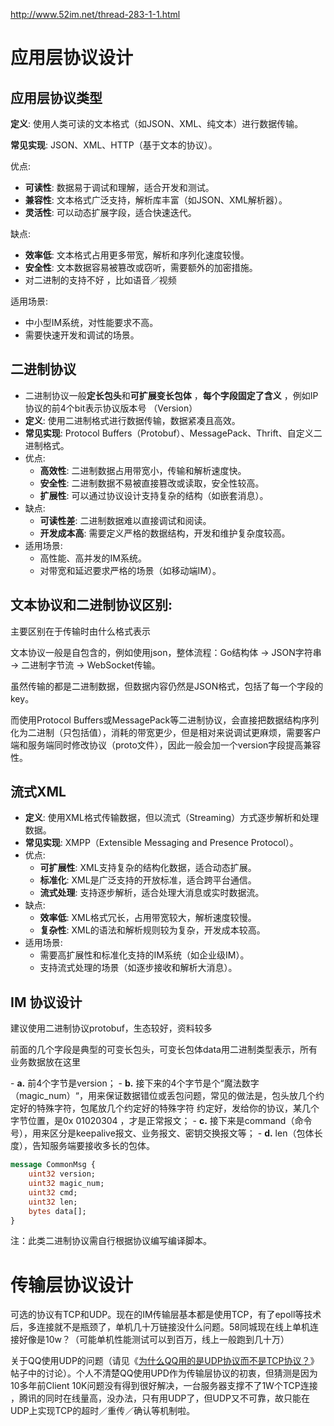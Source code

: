 http://www.52im.net/thread-283-1-1.html



# 应用层协议设计

## 应用层协议类型

**定义**: 使用人类可读的文本格式（如JSON、XML、纯文本）进行数据传输。

**常见实现**: JSON、XML、HTTP（基于文本的协议）。

优点:

- **可读性**: 数据易于调试和理解，适合开发和测试。
- **兼容性**: 文本格式广泛支持，解析库丰富（如JSON、XML解析器）。
- **灵活性**: 可以动态扩展字段，适合快速迭代。

缺点:

- **效率低**: 文本格式占用更多带宽，解析和序列化速度较慢。
- **安全性**: 文本数据容易被篡改或窃听，需要额外的加密措施。
- 对二进制的支持不好 ，比如语音／视频

适用场景:

- 中小型IM系统，对性能要求不高。
- 需要快速开发和调试的场景。



## **二进制协议**

- 二进制协议一般**定长包头**和**可扩展变长包体** ，**每个字段固定了含义** ，例如IP协议的前4个bit表示协议版本号 （Version）
- **定义**: 使用二进制格式进行数据传输，数据紧凑且高效。
- **常见实现**: Protocol Buffers（Protobuf）、MessagePack、Thrift、自定义二进制格式。
- 优点:
  - **高效性**: 二进制数据占用带宽小，传输和解析速度快。
  - **安全性**: 二进制数据不易被直接篡改或读取，安全性较高。
  - **扩展性**: 可以通过协议设计支持复杂的结构（如嵌套消息）。
- 缺点:
  - **可读性差**: 二进制数据难以直接调试和阅读。
  - **开发成本高**: 需要定义严格的数据结构，开发和维护复杂度较高。
- 适用场景:
  - 高性能、高并发的IM系统。
  - 对带宽和延迟要求严格的场景（如移动端IM）。



## 文本协议和二进制协议区别:

主要区别在于传输时由什么格式表示

文本协议一般是自包含的，例如使用json，整体流程：Go结构体 → JSON字符串 → 二进制字节流 → WebSocket传输。

虽然传输的都是二进制数据，但数据内容仍然是JSON格式，包括了每一个字段的key。

而使用Protocol Buffers或MessagePack等二进制协议，会直接把数据结构序列化为二进制（只包括值），消耗的带宽更少，但是相对来说调试更麻烦，需要客户端和服务端同时修改协议（proto文件），因此一般会加一个version字段提高兼容性。





## 流式XML

- **定义**: 使用XML格式传输数据，但以流式（Streaming）方式逐步解析和处理数据。
- **常见实现**: XMPP（Extensible Messaging and Presence Protocol）。
- 优点:
  - **可扩展性**: XML支持复杂的结构化数据，适合动态扩展。
  - **标准化**: XML是广泛支持的开放标准，适合跨平台通信。
  - **流式处理**: 支持逐步解析，适合处理大消息或实时数据流。
- 缺点:
  - **效率低**: XML格式冗长，占用带宽较大，解析速度较慢。
  - **复杂性**: XML的语法和解析规则较为复杂，开发成本较高。
- 适用场景:
  - 需要高扩展性和标准化支持的IM系统（如企业级IM）。
  - 支持流式处理的场景（如逐步接收和解析大消息）。





## IM 协议设计

建议使用二进制协议protobuf，生态较好，资料较多

前面的几个字段是典型的可变长包头，可变长包体data用二进制类型表示，所有业务数据放在这里

\- **a.** 前4个字节是version；
\- **b.** 接下来的4个字节是个“魔法数字（magic_num）“，用来保证数据错位或丢包问题，常见的做法是，包头放几个约定好的特殊字符，包尾放几个约定好的特殊字符 约定好，发给你的协议，某几个字节位置，是0x 01020304 ，才是正常报文；
\- **c.** 接下来是command（命令号），用来区分是keepalive报文、业务报文、密钥交换报文等；
\- **d.** len（包体长度），告知服务端要接收多长的包体。

```protobuf
message CommonMsg {
    uint32 version;
    uint32 magic_num;
    uint32 cmd;
    uint32 len;
    bytes data[];
}
```

注：此类二进制协议需自行根据协议编写编译脚本。



# 传输层协议设计

可选的协议有TCP和UDP。现在的IM传输层基本都是使用TCP，有了epoll等技术后，多连接就不是瓶颈了，单机几十万链接没什么问题。58同城现在线上单机连接好像是10w？（可能单机性能测试可以到百万，线上一般跑到几十万）

关于QQ使用UDP的问题（请见《[为什么QQ用的是UDP协议而不是TCP协议？](http://www.52im.net/thread-279-1-1.html)》帖子中的讨论）。个人不清楚QQ使用UPD作为传输层协议的初衷，但猜测是因为10多年前Client 10K问题没有得到很好解决，一台服务器支撑不了1W个TCP连接 ，腾讯的同时在线量高，没办法，只有用UDP了，但UDP又不可靠，故只能在UDP上实现TCP的超时／重传／确认等机制啦。